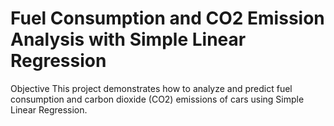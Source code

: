# Fuel Consumption and CO2 Emission Analysis with Simple Linear Regression
Objective
This project demonstrates how to analyze and predict fuel consumption and carbon dioxide (CO2) emissions of cars using Simple Linear Regression.
